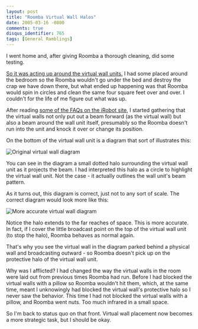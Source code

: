 ```yaml
---
layout: post
title: "Roomba Virtual Wall Halos"
date: 2005-03-16 -0800
comments: true
disqus_identifier: 765
tags: [General Ramblings]
---
```

I went home and, after giving Roomba a thorough cleaning, did some
testing.
 
 [So it was acting up around the virtual wall
units.](/archive/2005/03/15/roomba-acting-up.aspx) I had some placed
around the bedroom so the Roomba wouldn't go under the bed and destroy
the crap we have down there, but what ended up happening was that Roomba
would spin in circles and clean the same four square feet over and over.
I couldn't for the life of me figure out what was up.
 
 After reading [some of the FAQs on the iRobot
site](http://www.irobot.com/support/), I started gathering that the
virtual walls not only put out a beam forward (as the virtual wall) but
also a beam around the wall unit itself, presumably so the Roomba
doesn't run into the unit and knock it over or change its position.
 
 On the bottom of the virtual wall unit is a diagram that sort of
illustrates this:
 
 ![Original virtual wall
diagram](https://hyqi8g.dm2301.livefilestore.com/y2p-9hBhtwzKNQE36t9_QmKBb3QYU6LS5hsSq6enC8ACXNXI93Gugg86KOEaFuBMlqlt4VG65ktk98YdJm61sV5VDtt3tzz70MOygOs1Oar2t0/20050316vwall1.gif?psid=1)
 
 You can see in the diagram a small dotted halo surrounding the virtual
wall unit as it projects the beam. I had interpreted this halo as a
circle to highlight the virtual wall unit. Not the case - it actually
outlines the wall unit's beam pattern.
 
 As it turns out, this diagram is correct, just not to any sort of
scale. The correct diagram would look more like this:
 
 ![More accurate virtual wall
diagram](https://hyqi8g.dm2302.livefilestore.com/y2pXP-yQaSl4MeuL-FrgK2rzCvzR1PY32h_Ncx4dRkR_cJZ345npX4uyCT2fHwxBLbU79V1-UtTx49OkJtf-2ifFjaT8MYlzt6F7TDSfNYTp8A/20050316vwall2.gif?psid=1)
 
 Notice the halo extends to the far reaches of space. This is more
accurate. In fact, if I cover the little broadcast point on the top of
the virtual wall unit (to stop the halo), Roomba behaves as normal
again.
 
 That's why you see the virtual wall in the diagram parked behind a
physical wall and broadcasting outward - so Roomba doesn't pick up on
the protective halo of the virtual wall unit.
 
 Why was I afflicted? I had changed the way the virtual walls in the
room were laid out from previous times Roomba had run. Before I had
blocked the virtual walls with a pillow so Roomba wouldn't hit them,
which, at the same time, meant I unknowingly had blocked the virtual
wall's protective halo so I never saw the behavior. This time I had not
blocked the virtual walls with a pillow, and Roomba went nuts. Too much
infrared in a small space.
 
 So I'm back to status quo on that front. Virtual wall placement now
becomes a more strategic task, but I should be okay.
